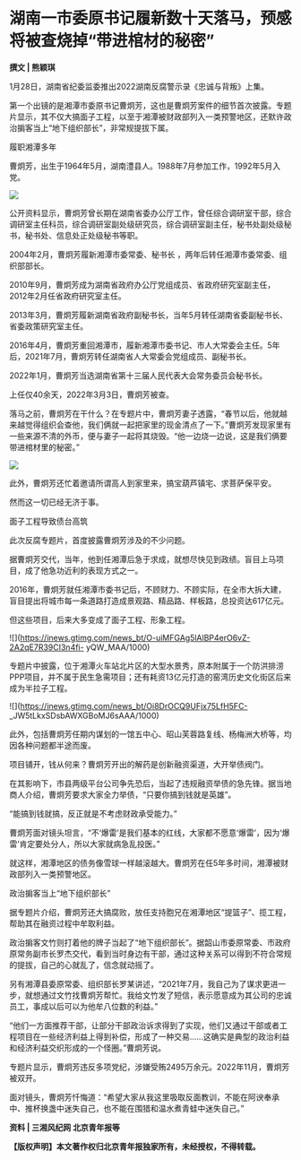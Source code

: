# 湖南一市委原书记履新数十天落马，预感将被查烧掉“带进棺材的秘密”

**撰文 | 熊颖琪**

1月28日，湖南省纪委监委推出2022湖南反腐警示录《忠诚与背叛》上集。

第一个出镜的是湘潭市委原书记曹炯芳，这也是曹炯芳案件的细节首次披露。专题片显示，其不仅大搞面子工程，以至于湘潭被财政部列入一类预警地区，还默许政治掮客当上“地下组织部长”，非常规提拔下属。

履职湘潭多年

曹炯芳，出生于1964年5月，湖南澧县人。1988年7月参加工作，1992年5月入党。

![](https://inews.gtimg.com/news_bt/O0b-kxpSe4bZyEbVkLHU3fCxLxbCshyY4sBlxgNLrtgzcAA/1000)

公开资料显示，曹炯芳曾长期在湖南省委办公厅工作，曾任综合调研室干部，综合调研室主任科员，综合调研室副处级研究员，综合调研室副主任，秘书处副处级秘书，秘书处、信息处正处级秘书等职。

2004年2月，曹炯芳履新湘潭市委常委、秘书长 ，两年后转任湘潭市委常委、组织部部长。

2010年9月，曹炯芳成为湖南省政府办公厅党组成员、省政府研究室副主任，2012年2月任省政府研究室主任。

2013年3月，曹炯芳履新湖南省政府副秘书长，当年5月转任湖南省委副秘书长、省委政策研究室主任。

2016年4月，曹炯芳重回湘潭市，履新湘潭市委书记、市人大常委会主任。5年后，2021年7月，曹炯芳转任湖南省人大常委会党组成员、副秘书长。

2022年1月，曹炯芳当选湖南省第十三届人民代表大会常务委员会秘书长。

上任仅40余天，2022年3月3日，曹炯芳被查。

落马之前，曹炯芳在干什么？在专题片中，曹炯芳妻子透露，“春节以后，他就越来越觉得组织会查他，我们俩就一起把家里的现金清点了一下。”曹炯芳发现家里有一些来源不清的外币，便与妻子一起将其烧毁。“他一边烧一边说，这是我们俩要带进棺材里的秘密。”

![](https://inews.gtimg.com/news_bt/O6vYGRC46Se2q_7R6JQz3iviNFU_yP5rZb0OSdEChr7OoAA/1000)

此外，曹炯芳还忙着邀请所谓高人到家里来，搞宝葫芦镇宅、求菩萨保平安。

然而这一切已经无济于事。

面子工程导致债台高筑

此次反腐专题片，首度披露曹炯芳涉及的不少问题。

据曹炯芳交代，当年，他到任湘潭后急于求成，就想尽快见到政绩。盲目上马项目，成了他急功近利的表现方式之一。

2016年，曹炯芳就任湘潭市委书记后，不顾财力、不顾实际，在全市大拆大建，盲目提出将城市每一条道路打造成景观路、精品路、样板路，总投资达617亿元。

但这些项目，后来大多变成了面子工程、形象工程。

![](https://inews.gtimg.com/news_bt/O-uiMFGAg5lAlBP4erO6vZ-2A2qE7R39CI3n4fi-
yQW_MAA/1000)

专题片中披露，位于湘潭火车站北片区的大型水景秀，原本附属于一个防洪排涝PPP项目，并不属于民生急需项目；还有耗资13亿元打造的窑湾历史文化街区后来成为半拉子工程。

![](https://inews.gtimg.com/news_bt/Oi8DrOCQ9UFjx75LfH5FC-
_JW5tLkxSDsbAWXGBoMJ6sAAA/1000)

此外，包括曹炯芳任期内谋划的一馆五中心、昭山芙蓉路复线、杨梅洲大桥等，均因各种问题都半途而废。

项目铺开，钱从何来？曹炯芳开出的解药是创新融资渠道，大开举债阀门。

在其影响下，市县两级平台公司争先恐后，当起了违规融资举债的急先锋。据当地商人介绍，曹炯芳要求大家全力举债，“只要你搞到钱就是英雄”。

“能搞到钱就搞，反正就是不考虑财政承受能力。”

曹炯芳面对镜头坦言，“不‘爆雷’是我们基本的红线，大家都不愿意‘爆雷’，因为‘爆雷’肯定要处分人，所以大家就病急乱投医。”

就这样，湘潭地区的债务像雪球一样越滚越大。曹炯芳在任5年多时间，湘潭被财政部列入一类预警地区。

政治掮客当上“地下组织部长”

据专题片介绍，曹炯芳还大搞腐败，放任支持胞兄在湘潭地区“提篮子”、揽工程，帮助其在融资过程中牟取利益。

政治掮客文竹则打着他的牌子当起了“地下组织部长”。据韶山市委原常委、市政府原常务副市长罗杰交代，看到当时身边有干部，通过这种关系可以得到不符合常规的提拔，自己的心就乱了，信念就动摇了。

另有湘潭县委原常委、组织部长罗某讲述，“2021年7月，我自己为了谋求更进一步，就想通过文竹找曹炯芳帮忙。我给文竹发了短信，表示愿意成为其公司的忠诚员工，事成以后可以为他牟八位数的利益。”

“他们一方面推荐干部，让部分干部政治诉求得到了实现，他们又通过干部或者工程项目在一些经济利益上得到补偿，形成了一种交易……这确实是典型的政治利益和经济利益交织形成的一个怪圈。”曹炯芳说。

专题片显示，曹炯芳违反多项党纪，涉嫌受贿2495万余元。2022年11月，曹炯芳被双开。

面对镜头，曹炯芳忏悔道：“希望大家从我这里吸取反面教训，不能在阿谀奉承中、推杯换盏中迷失自己，也不能在围猎和温水煮青蛙中迷失自己。”

**资料 | 三湘风纪网 北京青年报等**

**【版权声明】本文著作权归北京青年报独家所有，未经授权，不得转载。**

